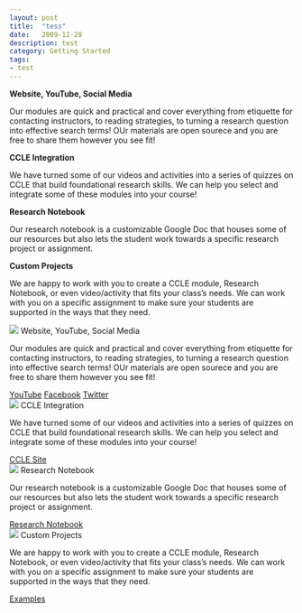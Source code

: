 ```yaml
---
layout: post
title:  "tess"
date:   2009-12-28
description: test
category: Getting Started
tags:
- test
---
```


<div class="row">
   <div class="col s12 m6 l3">
      <div class="card-panel blue">
        <span class="white-text">
           <p><b>Website, YouTube, Social Media</b></p>
           <p>Our modules are quick and practical and cover everything from etiquette for contacting instructors, to reading strategies, to turning a research question into effective search terms! OUr materials are open sourece and you are free to share them however you see fit!</p>
        </span>
      </div>
    </div>
   <div class="col s12 m6 l3">
      <div class="card-panel blue">
        <span class="white-text">
           <p><b>CCLE Integration</b></p>
           <p>We have turned some of our videos and activities into a series of quizzes on CCLE that build foundational research skills. We can help you select and integrate some of these modules into your course!</p>
        </span>
      </div>
    </div>
   <div class="col s12 m6 l3">
      <div class="card-panel blue">
        <span class="white-text">
           <p><b>Research Notebook</b></p>
           <p>Our research notebook is a customizable Google Doc that houses some of our resources but also lets the student work towards a specific research project or assignment.</p>
        </span>
      </div>
    </div>
   <div class="col s12 m6 l3">
      <div class="card-panel blue">
        <span class="white-text">
           <p><b>Custom Projects</b></p>
           <p>We are happy to work with you to create a CCLE module, Research Notebook, or even video/activity that fits your class’s needs. We can work with you on a specific assignment to make sure your students are supported in the ways that they need.</p>
        </span>
      </div>
    </div>
  </div>
  
  
  
  <div class="row">
    <div class="col s12 m6 l3">
      <div class="card">    
          <img src="{{ '/assets/img/content/website.png' | prepend: site.baseurl }}">
          <span class="card-title black-text">Website, YouTube, Social Media</span>
        <div class="card-content">
          <p>Our modules are quick and practical and cover everything from etiquette for contacting instructors, to reading strategies, to turning a research question into effective search terms! OUr materials are open sourece and you are free to share them however you see fit!</p>
        </div>
        <div class="card-action">
           <a href="https://youtu.be/hhv8PIFHvek">YouTube</a> <a href="https://www.facebook.com/WIREbruin/">Facebook</a> <a href="https://twitter.com/WIREbruin">Twitter</a>
        </div>
      </div>
    </div>
   
   <div class="col s12 m6 l3">
      <div class="card">
        <div class="card-image">
          <img src="{{ '/assets/img/content/ccle.png' | prepend: site.baseurl }}">
          <span class="card-title">CCLE Integration</span>
        </div>
        <div class="card-content">
          <p>We have turned some of our videos and activities into a series of quizzes on CCLE that build foundational research skills. We can help you select and integrate some of these modules into your course!</p>
        </div>
        <div class="card-action">
          <a href="https://ccle.ucla.edu/course/view/wire">CCLE Site</a>
        </div>
      </div>
    </div>
    
   <div class="col s12 m6 l3">
      <div class="card">
        <div class="card-image">
          <img src="{{ '/assets/img/content/googledoc.png' | prepend: site.baseurl }}">
          <span class="card-title">Research Notebook</span>
        </div>
        <div class="card-content">
          <p>Our research notebook is a customizable Google Doc that houses some of our resources but also lets the student work towards a specific research project or assignment.</p>
        </div>
        <div class="card-action">
          <a href="https://docs.google.com/document/d/18cGmQSk-kBKKgR8B9YYe2DP5EFHPRn2affxb_u6gj3I/edit?usp=sharing">Research Notebook</a>
        </div>
      </div>
    </div>
    
   <div class="col s12 m6 l3">
      <div class="card">
        <div class="card-image">
          <img src="{{ '/assets/img/content/integration.png' | prepend: site.baseurl }}">
          <span class="card-title">Custom Projects</span>
        </div>
        <div class="card-content">
          <p>We are happy to work with you to create a CCLE module, Research Notebook, or even video/activity that fits your class’s needs. We can work with you on a specific assignment to make sure your students are supported in the ways that they need.</p>
        </div>
        <div class="card-action">
          <a href="https://youtu.be/d0a_XLPG07w">Examples</a>
        </div>
      </div>
    </div>
  </div>
            
